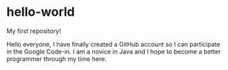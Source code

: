 # hello-world
My first repository!

Hello everyone, I have finally created a GitHub account so I can participate in the Google Code-in. 
I am a novice in Java and I hope to become a better programmer through my time here.
